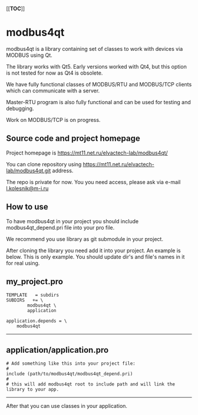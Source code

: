 [[__TOC__]]

# modbus4qt

modbus4qt is a library containing set of classes to work with devices via MODBUS using Qt.

The library works with Qt5. Early versions worked with Qt4, but this option is not tested for now as Qt4 is obsolete.

We have fully functional classes of MODBUS/RTU and MODBUS/TCP clients which can communicate with a server.

Master-RTU program is also fully functional and can be used for testing and debugging.

Work on MODBUS/TCP is on progress.

## Source code and project homepage

Project homepage is https://mt11.net.ru/elvactech-lab/modbus4qt/

You can clone repository using https://mt11.net.ru/elvactech-lab/modbus4qt.git address.

The repo is private for now. You you need access, please ask via e-mail l.kolesnik@m-i.ru

## How to use

To have modbus4qt in your project you should include modbus4qt_depend.pri file into your pro file.

We recommend you use library as git submodule in your project.

After cloning the library you need add it into your project. An example is below. This is only example. You should update dir's and file's names in it for real using.

my_project.pro
----------------------------------
```
TEMPLATE   = subdirs
SUBDIRS   += \
        modbus4qt \
        application

application.depends = \
    modbus4qt

```
----------------------------------

application/application.pro
----------------------------------
```
# Add something like this into your project file:
#
include (path/to/modbus4qt/modbus4qt_depend.pri)
#
# this will add modbus4qt root to include path and will link the library to your app.
```
----------------------------------

After that you can use classes in your application.
